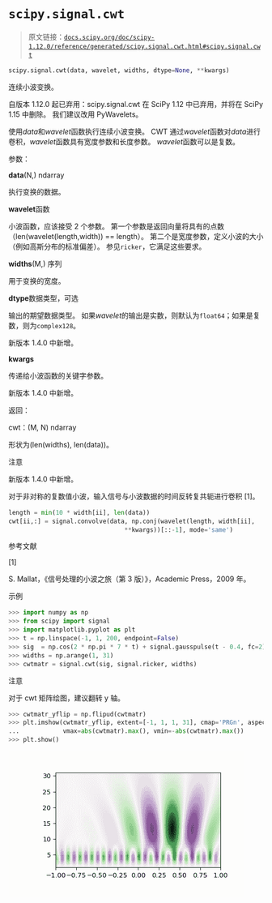# `scipy.signal.cwt`

> 原文链接：[`docs.scipy.org/doc/scipy-1.12.0/reference/generated/scipy.signal.cwt.html#scipy.signal.cwt`](https://docs.scipy.org/doc/scipy-1.12.0/reference/generated/scipy.signal.cwt.html#scipy.signal.cwt)

```py
scipy.signal.cwt(data, wavelet, widths, dtype=None, **kwargs)
```

连续小波变换。

自版本 1.12.0 起已弃用：scipy.signal.cwt 在 SciPy 1.12 中已弃用，并将在 SciPy 1.15 中删除。 我们建议改用 PyWavelets。

使用*data*和*wavelet*函数执行连续小波变换。 CWT 通过*wavelet*函数对*data*进行卷积，*wavelet*函数具有宽度参数和长度参数。 *wavelet*函数可以是复数。

参数：

**data**(N,) ndarray

执行变换的数据。

**wavelet**函数

小波函数，应该接受 2 个参数。 第一个参数是返回向量将具有的点数（len(wavelet(length,width)) == length）。 第二个是宽度参数，定义小波的大小（例如高斯分布的标准偏差）。 参见`ricker`，它满足这些要求。

**widths**(M,) 序列

用于变换的宽度。

**dtype**数据类型，可选

输出的期望数据类型。 如果*wavelet*的输出是实数，则默认为`float64`；如果是复数，则为`complex128`。

新版本 1.4.0 中新增。

**kwargs**

传递给小波函数的关键字参数。

新版本 1.4.0 中新增。

返回：

cwt：(M, N) ndarray

形状为(len(widths), len(data))。

注意

新版本 1.4.0 中新增。

对于非对称的复数值小波，输入信号与小波数据的时间反转复共轭进行卷积 [1]。

```py
length = min(10 * width[ii], len(data))
cwt[ii,:] = signal.convolve(data, np.conj(wavelet(length, width[ii],
                                **kwargs))[::-1], mode='same') 
```

参考文献

[1]

S. Mallat，《信号处理的小波之旅（第 3 版）》，Academic Press，2009 年。

示例

```py
>>> import numpy as np
>>> from scipy import signal
>>> import matplotlib.pyplot as plt
>>> t = np.linspace(-1, 1, 200, endpoint=False)
>>> sig  = np.cos(2 * np.pi * 7 * t) + signal.gausspulse(t - 0.4, fc=2)
>>> widths = np.arange(1, 31)
>>> cwtmatr = signal.cwt(sig, signal.ricker, widths) 
```

注意

对于 cwt 矩阵绘图，建议翻转 y 轴。

```py
>>> cwtmatr_yflip = np.flipud(cwtmatr)
>>> plt.imshow(cwtmatr_yflip, extent=[-1, 1, 1, 31], cmap='PRGn', aspect='auto',
...            vmax=abs(cwtmatr).max(), vmin=-abs(cwtmatr).max())
>>> plt.show() 
```

![../../_images/scipy-signal-cwt-1.png](img/6514c860ece9bd403d4a1009e6b6f6ca.png)
